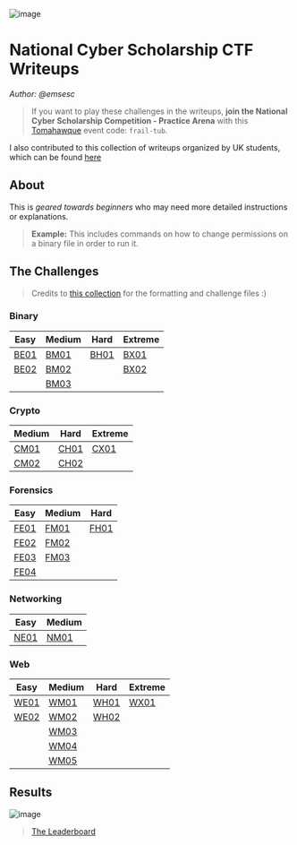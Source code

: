 ![image](https://user-images.githubusercontent.com/69332964/113904971-a55f9b80-97a0-11eb-9300-d164dc1d3cb4.png)
# National Cyber Scholarship CTF Writeups

*Author: @emsesc*

> If you want to play these challenges in the writeups, **join the National Cyber Scholarship Competition - Practice Arena** with this [Tomahawque](https://www.tomahawque.com/) event code: `frail-tub`.

I also contributed to this collection of writeups organized by UK students, which can be found [here](https://github.com/Alic3C/Cyber-FastTrack-Spring-2021)

## About
This is *geared towards beginners* who may need more detailed instructions or explanations.
> **Example:** This includes commands on how to change permissions on a binary file in order to run it.
## The Challenges

> Credits to [this collection](https://github.com/Alic3C/Cyber-FastTrack-Spring-2021) for the formatting and challenge files :)
### Binary
| Easy | Medium | Hard | Extreme |
|------|--------|------|---------|
|[BE01](Binary/BE01.md)|[BM01](Binary/BM01.md)|[BH01](Binary/BH01.md)|[BX01](Binary/BX01.md)|
|[BE02](Binary/BE02.md)|[BM02](Binary/BM02.md)||[BX02](Binary/BX02.md)|
||[BM03](Binary/BM03.md)|||

### Crypto
| Medium | Hard | Extreme |
|--------|------|---------|
|[CM01](Crypto/CM01.md)|[CH01](Crypto/CH01.md)|[CX01](Crypto/CX01.md)|
|[CM02](Crypto/CM02.md)|[CH02](Crypto/CH02.md)||

### Forensics
| Easy | Medium | Hard |
|------|--------|------|
|[FE01](Forensics/FE01.md)|[FM01](Forensics/FM01.md)|[FH01](Forensics/FH01.md)|
|[FE02](Forensics/FE02.md)|[FM02](Forensics/FM02.md)||
|[FE03](Forensics/FE03.md)|[FM03](Forensics/FM03.md)||
|[FE04](Forensics/FE04.md)|||

### Networking
| Easy | Medium |
|------|--------|
|[NE01](Networking/NE01.md)|[NM01](Networking/NM01.md)|

### Web
| Easy | Medium | Hard | Extreme |
|------|--------|------|---------|
|[WE01](Web/WE01.md)|[WM01](Web/WM01.md)|[WH01](Web/WH01.md)|[WX01](Web/WX01.md)|
|[WE02](Web/WE02.md)|[WM02](Web/WM02.md)|[WH02](Web/WH02.md)||
||[WM03](Web/WM03.md)|||
||[WM04](Web/WM04.md)|||
||[WM05](Web/WM05.md)|||

## Results

![image](https://user-images.githubusercontent.com/69332964/113898247-accf7680-9799-11eb-8ffb-12ef52b95476.png)

> [The Leaderboard](https://leaderboard.tomahawque.com/943e22be-870a-11eb-8e55-636337383761/359e5c0b1998ff3e19014cb3b9239f64/)